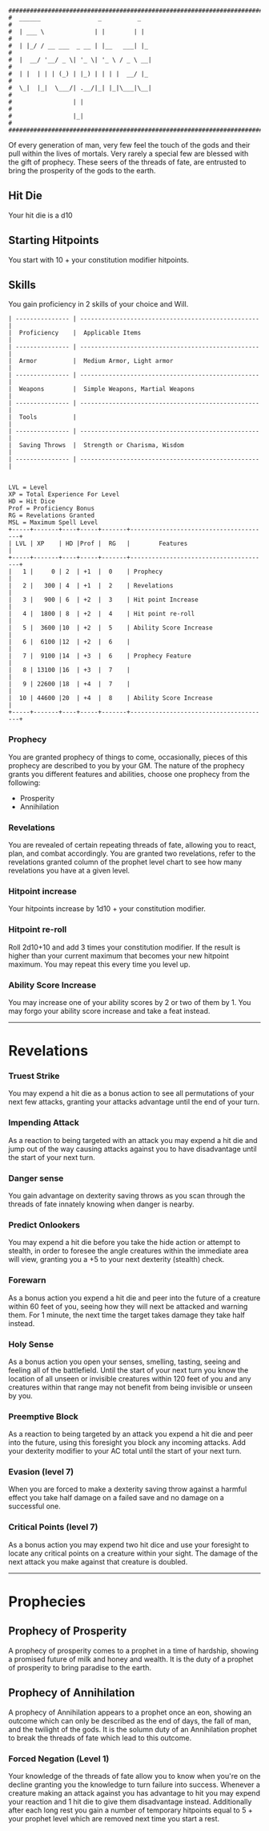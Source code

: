```
################################################################################
#  ______                _          _                                          #
#  | ___ \              | |        | |                                         #
#  | |_/ / __ ___  _ __ | |__   ___| |_                                        #
#  |  __/ '__/ _ \| '_ \| '_ \ / _ \ __|                                       #
#  | |  | | | (_) | |_) | | | |  __/ |_                                        #
#  \_|  |_|  \___/| .__/|_| |_|\___|\__|                                       #
#                 | |                                                          #
#                 |_|                                                          #
################################################################################
```
Of every generation of man, very few feel the touch of the gods and their pull 
within the lives of mortals. Very rarely a special few are blessed with the gift 
of prophecy. These seers of the threads of fate, are entrusted to bring the 
prosperity of the gods to the earth.

## Hit Die
Your hit die is a d10

## Starting Hitpoints
You start with 10 + your constitution modifier hitpoints.

## Skills
You gain proficiency in 2 skills of your choice and Will. 

```
| --------------- | -------------------------------------------------- |
|  Proficiency    |  Applicable Items                                  |
| --------------- | -------------------------------------------------- |
|  Armor          |  Medium Armor, Light armor                         |
| --------------- | -------------------------------------------------- |
|  Weapons        |  Simple Weapons, Martial Weapons                   |
| --------------- | -------------------------------------------------- |
|  Tools          |                                                    |
| --------------- | -------------------------------------------------- |
|  Saving Throws  |  Strength or Charisma, Wisdom                      |
| --------------- | -------------------------------------------------- |

```

```

LVL = Level
XP = Total Experience For Level              
HD = Hit Dice
Prof = Proficiency Bonus
RG = Revelations Granted
MSL = Maximum Spell Level
+-----+-------+----+-----+-------+---------------------------------------+
| LVL | XP    | HD |Prof |  RG   |        Features                       |
+-----+-------+----+-----+-------+---------------------------------------+
|   1 |     0 | 2  | +1  |  0    | Prophecy                              |
|   2 |   300 | 4  | +1  |  2    | Revelations                           |
|   3 |   900 | 6  | +2  |  3    | Hit point Increase                    |
|   4 |  1800 | 8  | +2  |  4    | Hit point re-roll                     |
|   5 |  3600 |10  | +2  |  5    | Ability Score Increase                |
|   6 |  6100 |12  | +2  |  6    |                                       |
|   7 |  9100 |14  | +3  |  6    | Prophecy Feature                      |
|   8 | 13100 |16  | +3  |  7    |                                       |
|   9 | 22600 |18  | +4  |  7    |                                       |
|  10 | 44600 |20  | +4  |  8    | Ability Score Increase                |
+-----+-------+----+-----+-------+---------------------------------------+

```

### Prophecy
You are granted prophecy of things to come, occasionally, pieces of this 
prophecy are described to you by your GM. The nature of the prophecy grants you 
different features and abilities, choose one prophecy from the following:

- Prosperity
- Annihilation

### Revelations
You are revealed of certain repeating threads of fate, allowing you to react,
plan, and combat accordingly. You are granted two revelations, refer to the 
revelations granted column of the prophet level chart to see how many 
revelations you have at a given level.

### Hitpoint increase
Your hitpoints increase by 1d10 + your constitution modifier.

### Hitpoint re-roll
Roll 2d10+10 and add 3 times your constitution modifier. If the result is 
higher than your current maximum that becomes your new hitpoint maximum. You may
repeat this every time you level up.

### Ability Score Increase
You may increase one of your ability scores by 2 or two of them by 1. You may 
forgo your ability score increase and take a feat instead.

---

# Revelations

### Truest Strike
You may expend a hit die as a bonus action to see all permutations of your next 
few attacks, granting your attacks advantage until the end of your turn.

### Impending Attack
As a reaction to being targeted with an attack you may expend a hit die and jump 
out of the way causing attacks against you to have disadvantage until the start 
of your next turn. 

### Danger sense
You gain advantage on dexterity saving throws as you scan through the threads of 
fate innately knowing when danger is nearby.

### Predict Onlookers
You may expend a hit die before you take the hide action or attempt to stealth, 
in order to foresee the angle creatures within the immediate area will view, 
granting you a +5 to your next dexterity (stealth) check.

### Forewarn
As a bonus action you expend a hit die and peer into the future of a creature 
within 60 feet of you, seeing how they will next be attacked and warning them. 
For 1 minute, the next time the target takes damage they take half instead.

### Holy Sense
As a bonus action you open your senses, smelling, tasting, seeing and feeling 
all of the battlefield. Until the start of your next turn you know the location 
of all unseen or invisible creatures within 120 feet of you and any creatures 
within that range may not benefit from being invisible or unseen by you.

### Preemptive Block
As a reaction to being targeted by an attack you expend a hit die and peer into 
the future, using this foresight you block any incoming attacks. Add your 
dexterity modifier to your AC total until the start of your next turn. 

### 

###

###

### Evasion (level 7)
When you are forced to make a dexterity saving throw against a harmful effect 
you take half damage on a failed save and no damage on a successful one.

### Critical Points (level 7)
As a bonus action you may expend two hit dice and use your foresight to locate 
any critical points on a creature within your sight. The damage of the next 
attack you make against that creature is doubled.

---

# Prophecies

## Prophecy of Prosperity
A prophecy of prosperity comes to a prophet in a time of hardship, showing a
promised future of milk and honey and wealth. It is the duty of a prophet of 
prosperity to bring paradise to the earth.


###

###


## Prophecy of Annihilation
A prophecy of Annihilation appears to a prophet once an eon, showing an outcome 
which can only be described as the end of days, the fall of man, and the 
twilight of the gods. It is the solumn duty of an Annihilation prophet to break
the threads of fate which lead to this outcome.

### Forced Negation (Level 1)
Your knowledge of the threads of fate allow you to know when you're on the 
decline granting you the knowledge to turn failure into success. Whenever a 
creature making an attack against you has advantage to hit you may expend your 
reaction and 1 hit die to give them disadvantage instead. Additionally after 
each long rest you gain a number of temporary hitpoints equal to 5 + your 
prophet level which are removed next time you start a rest.  

###